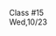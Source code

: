 <div class="lecture2">

<div class="column_date">
<p markdown="block">

Class #15 <br>
Wed,10/23

</p>
</div>
<div class="column_materials">
<p markdown="block">



</p>
</div>

<div class="column_assign">
<p markdown="block">



</p>
</div>

</div>

